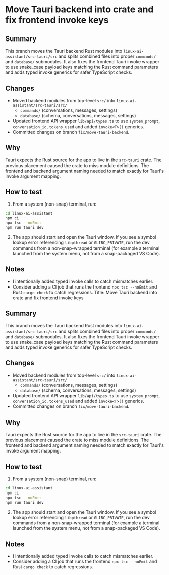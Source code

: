 # Move Tauri backend into crate and fix frontend invoke keys

## Summary

This branch moves the Tauri backend Rust modules into `linux-ai-assistant/src-tauri/src` and splits combined files into proper `commands/` and `database/` submodules. It also fixes the frontend Tauri invoke wrapper to use snake_case payload keys matching the Rust command parameters and adds typed invoke generics for safer TypeScript checks.

## Changes

- Moved backend modules from top-level `src/` into `linux-ai-assistant/src-tauri/src/`
  - `commands/` (conversations, messages, settings)
  - `database/` (schema, conversations, messages, settings)
- Updated frontend API wrapper `lib/api/types.ts` to use `system_prompt`, `conversation_id`, `tokens_used` and added `invoke<T>()` generics.
- Committed changes on branch `fix/move-tauri-backend`.

## Why

Tauri expects the Rust source for the app to live in the `src-tauri` crate. The previous placement caused the crate to miss module definitions. The frontend and backend argument naming needed to match exactly for Tauri's invoke argument mapping.

## How to test

1. From a system (non-snap) terminal, run:

```bash
cd linux-ai-assistant
npm ci
npx tsc --noEmit
npm run tauri dev
```

2. The app should start and open the Tauri window. If you see a symbol lookup error referencing `libpthread` or `GLIBC_PRIVATE`, run the dev commands from a non-snap-wrapped terminal (for example a terminal launched from the system menu, not from a snap-packaged VS Code).

## Notes

- I intentionally added typed invoke calls to catch mismatches earlier.
- Consider adding a CI job that runs the frontend `npx tsc --noEmit` and Rust `cargo check` to catch regressions.
Title: Move Tauri backend into crate and fix frontend invoke keys

Summary
-------
This branch moves the Tauri backend Rust modules into `linux-ai-assistant/src-tauri/src` and splits combined files into proper `commands/` and `database/` submodules. It also fixes the frontend Tauri invoke wrapper to use snake_case payload keys matching the Rust command parameters and adds typed invoke generics for safer TypeScript checks.

Changes
-------
- Moved backend modules from top-level `src/` into `linux-ai-assistant/src-tauri/src/`
  - `commands/` (conversations, messages, settings)
  - `database/` (schema, conversations, messages, settings)
- Updated frontend API wrapper `lib/api/types.ts` to use `system_prompt`, `conversation_id`, `tokens_used` and added `invoke<T>()` generics.
- Committed changes on branch `fix/move-tauri-backend`.

Why
---
Tauri expects the Rust source for the app to live in the `src-tauri` crate. The previous placement caused the crate to miss module definitions. The frontend and backend argument naming needed to match exactly for Tauri's invoke argument mapping.

How to test
-----------
1. From a system (non-snap) terminal, run:

```bash
cd linux-ai-assistant
npm ci
npx tsc --noEmit
npm run tauri dev
```

2. The app should start and open the Tauri window. If you see a symbol lookup error referencing `libpthread` or `GLIBC_PRIVATE`, run the dev commands from a non-snap-wrapped terminal (for example a terminal launched from the system menu, not from a snap-packaged VS Code).

Notes
-----
- I intentionally added typed invoke calls to catch mismatches earlier.
- Consider adding a CI job that runs the frontend `npx tsc --noEmit` and Rust `cargo check` to catch regressions.
